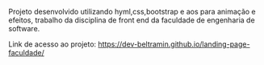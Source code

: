 Projeto desenvolvido utilizando hyml,css,bootstrap e aos para animação e efeitos, trabalho da disciplina de front end da faculdade de engenharia de software.

Link de acesso ao projeto: 
https://dev-beltramin.github.io/landing-page-faculdade/
